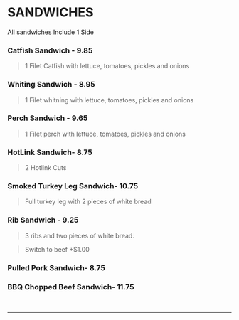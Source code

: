 # SANDWICHES

 <Banner>All sandwiches Include 1 Side</Banner>

 ### Catfish Sandwich - 9.85
 > 1 Filet Catfish with lettuce, tomatoes, pickles and onions
 ### Whiting Sandwich - 8.95
 > 1 Filet whitning with lettuce, tomatoes, pickles and onions
 ### Perch Sandwich - 9.65
 > 1 Filet perch with lettuce, tomatoes, pickles and onions
 ### HotLink Sandwich- 8.75
 > 2 Hotlink Cuts
 ### Smoked Turkey Leg Sandwich- 10.75
 > Full turkey leg with 2 pieces of white bread
 ### Rib Sandwich - 9.25
 > 3 ribs and two pieces of white bread.

 > Switch to beef +$1.00
 ### Pulled Pork Sandwich- 8.75
 ### BBQ Chopped Beef Sandwich- 11.75

<br>
<hr>
<Available/>
<Disclaimer/>
